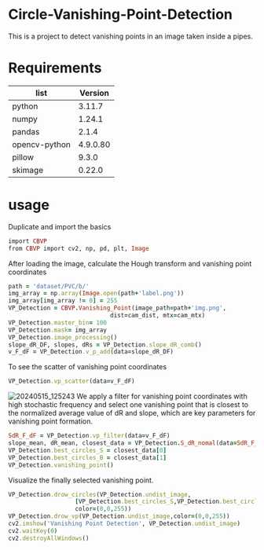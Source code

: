 # Circle-Vanishing-Point-Detection
This is a project to detect vanishing points in an image taken inside a pipes.

# Requirements
| list  | Version |
| ------------- | ------------- |
| python  | 3.11.7  |
| numpy | 1.24.1  |
| pandas | 2.1.4  |
| opencv-python | 4.9.0.80  |
| pillow | 9.3.0  |
| skimage | 0.22.0  |

# usage
Duplicate and import the basics
```ruby
import CBVP
from CBVP import cv2, np, pd, plt, Image
```

After loading the image, calculate the Hough transform and vanishing point coordinates
```ruby
path = 'dataset/PVC/b/'
img_array = np.array(Image.open(path+'label.png'))
img_array[img_array != 0] = 255
VP_Detection = CBVP.Vanishing_Point(image_path=path+'img.png',
                             dist=cam_dist, mtx=cam_mtx)
VP_Detection.master_bin= 100
VP_Detection.mask= img_array
VP_Detection.image_processing()
slope_dR_DF, slopes, dRs = VP_Detection.slope_dR_comb()
v_F_dF = VP_Detection.v_p_add(data=slope_dR_DF)
```

To see the scatter of vanishing point coordinates
```ruby
VP_Detection.vp_scatter(data=v_F_dF)
```
![20240515_125243](https://github.com/GNU-HydrosystemLAB/Circle-Vanishing-Point-Detection/assets/169818638/bf9c4cbc-b18f-43dc-9abd-3253b3b72ca3)
We apply a filter for vanishing point coordinates with high stochastic frequency and select one vanishing point that is closest to the normalized average value of dR and slope, which are key parameters for vanishing point formation.
```ruby
SdR_F_dF = VP_Detection.vp_filter(data=v_F_dF)
slope_mean, dR_mean, closest_data = VP_Detection.S_dR_nomal(data=SdR_F_dF)
VP_Detection.best_circles_S = closest_data[0]
VP_Detection.best_circles_B = closest_data[1]
VP_Detection.vanishing_point()
```

Visualize the finally selected vanishing point.
```ruby
VP_Detection.drow_circles(VP_Detection.undist_image,
                   [VP_Detection.best_circles_S,VP_Detection.best_circles_B],
                   color=(0,0,255))
VP_Detection.drow_vp(VP_Detection.undist_image,color=(0,0,255))
cv2.imshow('Vanishing Point Detection', VP_Detection.undist_image)
cv2.waitKey(0)
cv2.destroyAllWindows()
```
